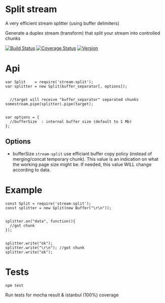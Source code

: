 # Split stream

A very efficient stream splitter (using buffer delimiters)

Generate a duplex stream (transform) that split your stream into controlled chunks

[![Build Status](https://travis-ci.org/131/stream-split.svg?branch=master)](https://travis-ci.org/131/stream-split)
[![Coverage Status](https://coveralls.io/repos/github/131/stream-split/badge.svg?branch=master)](https://coveralls.io/github/131/stream-split?branch=master)
[![Version](https://img.shields.io/npm/v/stream-split.svg)](https://www.npmjs.com/package/stream-split)


# Api
```
var Split    = require('stream-split');
var splitter = new Split(buffer_separator[, options]);


  //target will receive "buffer_separator" separated chunks
somestream.pipe(splitter).pipe(target);


var options = {
  //bufferSize  : internal buffer size (default to 1 Mb)
};

```


## Options
* bufferSize 
`stream-split` use efficiant buffer copy policy (instead of merging/concat temporary chunk).
This value is an indication on what the working page size might be.
If needed, this value WILL change according to data.


# Example
```
const Split = require('stream-split');
const splitter = new Split(new Buffer("\r\n"));


splitter.on("data", function(){
  //got chunk
});


splitter.write("ok");
splitter.write("\r\n"); //got chunk
splitter.write("ok");
```


# Tests
```
npm test
```

Run tests for mocha result & istanbul (100%) coverage



